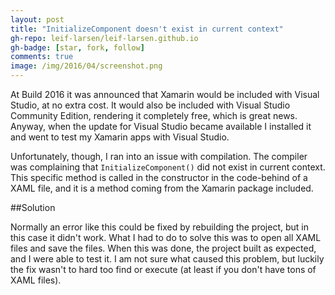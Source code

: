 ```yaml
---
layout: post
title: "InitializeComponent doesn't exist in current context"
gh-repo: leif-larsen/leif-larsen.github.io
gh-badge: [star, fork, follow]
comments: true
image: /img/2016/04/screenshot.png
---
```

    
At Build 2016 it was announced that Xamarin would be included with Visual Studio, at no extra cost. It would also be included with Visual Studio Community Edition, rendering it completely free, which is great news. Anyway, when the update for Visual Studio became available I installed it and went to test my Xamarin apps with Visual Studio. 

Unfortunately, though, I ran into an issue with compilation. The compiler was complaining that <code>InitializeComponent()</code> did not exist in current context. This specific method is called in the constructor in the code-behind of a XAML file, and it is a method coming from the Xamarin package included. 

##Solution

Normally an error like this could be fixed by rebuilding the project, but in this case it didn't work. What I had to do to solve this was to open all XAML files and save the files. When this was done, the project built as expected, and I were able to test it. I am not sure what caused this problem, but luckily the fix wasn't to hard too find or execute (at least if you don't have tons of XAML files).

